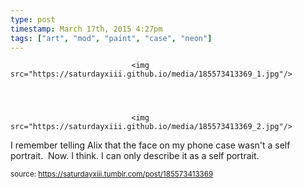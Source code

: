 ```yaml
---
type: post
timestamp: March 17th, 2015 4:27pm
tags: ["art", "mod", "paint", "case", "neon"]
---
```



                               <img src="https://saturdayxiii.github.io/media/185573413369_1.jpg"/>
                           

                                                                                                                           

                               <img src="https://saturdayxiii.github.io/media/185573413369_2.jpg"/>
                           

                                                                                                                      
I remember telling Alix that the face on my phone case wasn't a self portrait.  Now. I think. I can only describe it as a self portrait.
 
                                    
                
                
                
                
                                
<small>source: https://saturdayxiii.tumblr.com/post/185573413369</small>